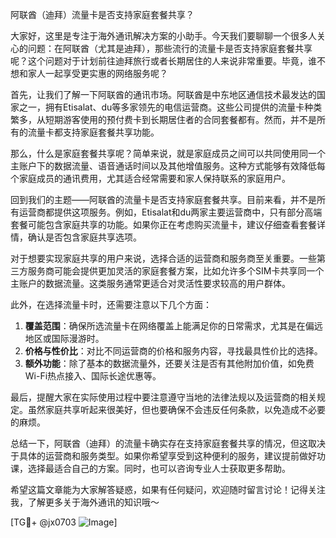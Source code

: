 阿联酋（迪拜）流量卡是否支持家庭套餐共享？

大家好，这里是专注于海外通讯解决方案的小助手。今天我们要聊聊一个很多人关心的问题：在阿联酋（尤其是迪拜），那些流行的流量卡是否支持家庭套餐共享呢？这个问题对于计划前往迪拜旅行或者长期居住的人来说非常重要。毕竟，谁不想和家人一起享受更实惠的网络服务呢？

首先，让我们了解一下阿联酋的通讯市场。阿联酋是中东地区通信技术最发达的国家之一，拥有Etisalat、du等多家领先的电信运营商。这些公司提供的流量卡种类繁多，从短期游客使用的预付费卡到长期居住者的合同套餐都有。然而，并不是所有的流量卡都支持家庭套餐共享功能。

那么，什么是家庭套餐共享呢？简单来说，就是家庭成员之间可以共同使用同一个主账户下的数据流量、语音通话时间以及其他增值服务。这种方式能够有效降低每个家庭成员的通讯费用，尤其适合经常需要和家人保持联系的家庭用户。

回到我们的主题——阿联酋的流量卡是否支持家庭套餐共享。目前来看，并不是所有运营商都提供这项服务。例如，Etisalat和du两家主要运营商中，只有部分高端套餐可能包含家庭共享的功能。如果你正在考虑购买流量卡，建议仔细查看套餐详情，确认是否包含家庭共享选项。

对于想要实现家庭共享的用户来说，选择合适的运营商和服务商至关重要。一些第三方服务商可能会提供更加灵活的家庭套餐方案，比如允许多个SIM卡共享同一个主账户的数据流量。这类服务通常更适合对灵活性要求较高的用户群体。

此外，在选择流量卡时，还需要注意以下几个方面：

1. **覆盖范围**：确保所选流量卡在网络覆盖上能满足你的日常需求，尤其是在偏远地区或国际漫游时。
2. **价格与性价比**：对比不同运营商的价格和服务内容，寻找最具性价比的选择。
3. **额外功能**：除了基本的数据流量外，还要关注是否有其他附加价值，如免费Wi-Fi热点接入、国际长途优惠等。

最后，提醒大家在实际使用过程中要注意遵守当地的法律法规以及运营商的相关规定。虽然家庭共享听起来很美好，但也要确保不会违反任何条款，以免造成不必要的麻烦。

总结一下，阿联酋（迪拜）的流量卡确实存在支持家庭套餐共享的情况，但这取决于具体的运营商和服务类型。如果你希望享受到这种便利的服务，建议提前做好功课，选择最适合自己的方案。同时，也可以咨询专业人士获取更多帮助。

希望这篇文章能为大家解答疑惑，如果有任何疑问，欢迎随时留言讨论！记得关注我，了解更多关于海外通讯的知识哦～

[TG💪+ @jx0703 ![Image](https://github.com/user-attachments/assets/dbca1d08-cadb-493c-b0ec-ad6f7a83f270)]